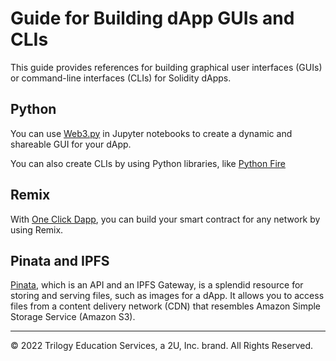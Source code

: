# Guide for Building dApp GUIs and CLIs

This guide provides references for building graphical user interfaces (GUIs) or command-line interfaces (CLIs) for Solidity dApps.

## Python

You can use [Web3.py](https://web3py.readthedocs.io/en/stable/) in Jupyter notebooks to create a dynamic and shareable GUI for your dApp.

You can also create CLIs by using Python libraries, like [Python Fire](https://github.com/google/python-fire)

## Remix

With [One Click Dapp](https://oneclickdapp.com/), you can build your smart contract for any network by using Remix.

## Pinata and IPFS

[Pinata](https://pinata.cloud/documentation), which is an API and an IPFS Gateway, is a splendid resource for storing and serving files, such as images for a dApp. It allows you to access files from a content delivery network (CDN) that resembles Amazon Simple Storage Service (Amazon S3).

---

© 2022 Trilogy Education Services, a 2U, Inc. brand. All Rights Reserved.
